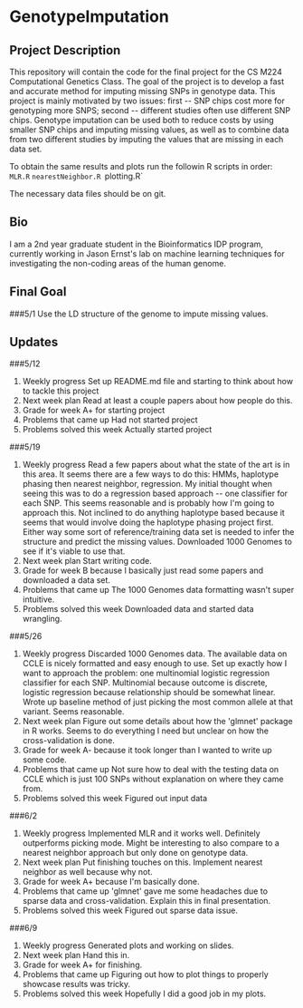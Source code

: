 # GenotypeImputation

## Project Description

This repository will contain the code for the final project for the CS M224 Computational Genetics Class. The goal of the project is to develop a fast and accurate method for imputing missing SNPs in genotype data. This project is mainly motivated by two issues: first -- SNP chips cost more for genotyping more SNPS; second -- different studies often use different SNP chips. Genotype imputation can be used both to reduce costs by using smaller SNP chips and imputing missing values, as well as to combine data from two different studies by imputing the values that are missing in each data set.

To obtain the same results and plots run the followin R scripts in order:
`MLR.R`
`nearestNeighbor.R
`plotting.R`

The necessary data files should be on git.

## Bio

I am a 2nd year graduate student in the Bioinformatics IDP program, currently working in Jason Ernst's lab on machine learning techniques for investigating the non-coding areas of the human genome. 

## Final Goal
###5/1 
Use the LD structure of the genome to impute missing values.

## Updates

###5/12
1. Weekly progress
Set up README.md file and starting to think about how to tackle this project
2. Next week plan
Read at least a couple papers about how people do this.
3. Grade for week
A+ for starting project
4. Problems that came up
Had not started project
5. Problems solved this week
Actually started project

###5/19
1. Weekly progress
Read a few papers about what the state of the art is in this area. It seems there are a few ways to do this: HMMs, haplotype phasing then nearest neighbor, regression. My initial thought when seeing this was to do a regression based approach -- one classifier for each SNP. This seems reasonable and is probably how I'm going to approach this. Not inclined to do anything haplotype based because it seems that would involve doing the haplotype phasing project first. Either way some sort of reference/training data set is needed to infer the structure and predict the missing values. Downloaded 1000 Genomes to see if it's viable to use that.
2. Next week plan
Start writing code.
3. Grade for week
B because I basically just read some papers and downloaded a data set.
4. Problems that came up
The 1000 Genomes data formatting wasn't super intuitive. 
5. Problems solved this week
Downloaded data and started data wrangling.

###5/26
1. Weekly progress
Discarded 1000 Genomes data. The available data on CCLE is nicely formatted and easy enough to use. Set up exactly how I want to approach the problem: one multinomial logistic regression classifier for each SNP. Multinomial because outcome is discrete, logistic regression because relationship should be somewhat linear. Wrote up baseline method of just picking the most common allele at that variant. Seems reasonable.
2. Next week plan
Figure out some details about how the 'glmnet' package in R works. Seems to do everything I need but unclear on how the cross-validation is done.
3. Grade for week
A- because it took longer than I wanted to write up some code.
4. Problems that came up
Not sure how to deal with the testing data on CCLE which is just 100 SNPs without explanation on where they came from.
5. Problems solved this week
Figured out input data

###6/2
1. Weekly progress
Implemented MLR and it works well. Definitely outperforms picking mode. Might be interesting to also compare to a nearest neighbor approach but only done on genotype data. 
2. Next week plan
Put finishing touches on this. Implement nearest neighbor as well because why not.
3. Grade for week
A+ because I'm basically done.
4. Problems that came up
'glmnet' gave me some headaches due to sparse data and cross-validation. Explain this in final presentation.
5. Problems solved this week
Figured out sparse data issue.

###6/9
1. Weekly progress
Generated plots and working on slides. 
2. Next week plan
Hand this in.
3. Grade for week
A+ for finishing.
4. Problems that came up
Figuring out how to plot things to properly showcase results was tricky.
5. Problems solved this week
Hopefully I did a good job in my plots.
